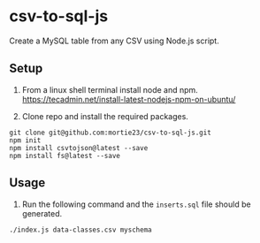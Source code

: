 # csv-to-sql-js
Create a MySQL table from any CSV using Node.js script.

## Setup

1. From a linux shell terminal install node and npm.  
<https://tecadmin.net/install-latest-nodejs-npm-on-ubuntu/>

2. Clone repo and install the required packages.  

```shell
git clone git@github.com:mortie23/csv-to-sql-js.git
npm init
npm install csvtojson@latest --save
npm install fs@latest --save
```

## Usage

1. Run the following command and the `inserts.sql` file should be generated.

```shell
./index.js data-classes.csv myschema
```
